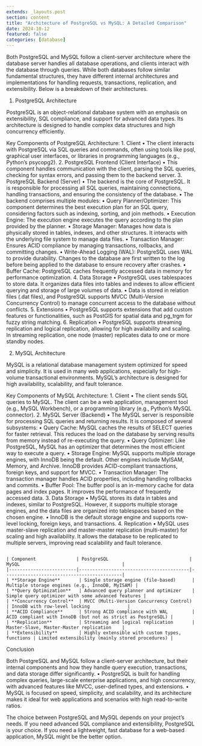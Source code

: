 ```yaml
---
extends: _layouts.post
section: content
title: "Architecture of PostgreSQL vs MySQL: A Detailed Comparison"
date: 2024-10-12
featured: false
categories: [database]
---
```


Both PostgreSQL and MySQL follow a client-server architecture where the database server handles all database operations, and clients interact with the database through queries. While both databases follow similar fundamental structures, they have different internal architectures and implementations for handling requests, transactions, replication, and extensibility. Below is a breakdown of their architectures.


1. PostgreSQL Architecture

PostgreSQL is an object-relational database system with an emphasis on extensibility, SQL compliance, and support for advanced data types. Its architecture is designed to handle complex data structures and high concurrency efficiently.

Key Components of PostgreSQL Architecture:
	1.	Client
	•	The client interacts with PostgreSQL via SQL queries and commands, often using tools like psql, graphical user interfaces, or libraries in programming languages (e.g., Python’s psycopg2).
	2.	PostgreSQL Frontend (Client Interface)
	•	This component handles communication with the client, parsing the SQL queries, checking for syntax errors, and passing them to the backend server.
	3.	PostgreSQL Backend (Server)
	•	The backend is the core of PostgreSQL. It is responsible for processing all SQL queries, maintaining connections, handling transactions, and ensuring the consistency of the database.
	•	The backend comprises multiple modules:
	•	Query Planner/Optimizer: This component determines the best execution plan for an SQL query, considering factors such as indexing, sorting, and join methods.
	•	Execution Engine: The execution engine executes the query according to the plan provided by the planner.
	•	Storage Manager: Manages how data is physically stored in tables, indexes, and other structures. It interacts with the underlying file system to manage data files.
	•	Transaction Manager: Ensures ACID compliance by managing transactions, rollbacks, and committing changes.
	•	Write-Ahead Logging (WAL): PostgreSQL uses WAL to provide durability. Changes to the database are first written to the log before being applied to the database to ensure recovery after crashes.
	•	Buffer Cache: PostgreSQL caches frequently accessed data in memory for performance optimization.
	4.	Data Storage
	•	PostgreSQL uses tablespaces to store data. It organizes data files into tables and indexes to allow efficient querying and storage of large volumes of data.
	•	Data is stored in relation files (.dat files), and PostgreSQL supports MVCC (Multi-Version Concurrency Control) to manage concurrent access to the database without conflicts.
	5.	Extensions
	•	PostgreSQL supports extensions that add custom features or functionalities, such as PostGIS for spatial data and pg_trgm for fuzzy string matching.
	6.	Replication
	•	PostgreSQL supports streaming replication and logical replication, allowing for high availability and scaling. In streaming replication, one node (master) replicates data to one or more standby nodes.
	
	
	
	
2. MySQL Architecture

MySQL is a relational database management system optimized for speed and simplicity. It is used in many web applications, especially for high-volume transactional environments. MySQL’s architecture is designed for high availability, scalability, and fault tolerance.

Key Components of MySQL Architecture:
	1.	Client
	•	The client sends SQL queries to MySQL. The client can be a web application, management tool (e.g., MySQL Workbench), or a programming library (e.g., Python’s MySQL connector).
	2.	MySQL Server (Backend)
	•	The MySQL server is responsible for processing SQL queries and returning results. It is composed of several subsystems:
	•	Query Cache: MySQL caches the results of SELECT queries for faster retrieval. This reduces the load on the database by serving results from memory instead of re-executing the query.
	•	Query Optimizer: Like PostgreSQL, MySQL has an optimizer that determines the most efficient way to execute a query.
	•	Storage Engine: MySQL supports multiple storage engines, with InnoDB being the default. Other engines include MyISAM, Memory, and Archive. InnoDB provides ACID-compliant transactions, foreign keys, and support for MVCC.
	•	Transaction Manager: The transaction manager handles ACID properties, including handling rollbacks and commits.
	•	Buffer Pool: The buffer pool is an in-memory cache for data pages and index pages. It improves the performance of frequently accessed data.
	3.	Data Storage
	•	MySQL stores its data in tables and indexes, similar to PostgreSQL. However, it supports multiple storage engines, and the data files are organized into tablespaces based on the chosen engine.
	•	InnoDB is the default storage engine and supports row-level locking, foreign keys, and transactions.
	4.	Replication
	•	MySQL uses master-slave replication and master-master replication (multi-master) for scaling and high availability. It allows the database to be replicated to multiple servers, improving read scalability and fault tolerance.
	
	
	
```

| Component               | PostgreSQL                              | MySQL                                      |
|-------------------------|-----------------------------------------|--------------------------------------------|
| **Storage Engine**       | Single storage engine (file-based)      | Multiple storage engines (e.g., InnoDB, MyISAM) |
| **Query Optimization**   | Advanced query planner and optimizer    | Simple query optimizer with some advanced features |
| **Concurrency Control**  | MVCC (Multi-Version Concurrency Control) | InnoDB with row-level locking              |
| **ACID Compliance**      | Strong ACID compliance with WAL         | ACID compliant with InnoDB (but not as strict as PostgreSQL) |
| **Replication**          | Streaming and logical replication       | Master-Slave, Master-Master replication    |
| **Extensibility**        | Highly extensible with custom types, functions | Limited extensibility (mainly stored procedures) |

```

	
Conclusion

Both PostgreSQL and MySQL follow a client-server architecture, but their internal components and how they handle query execution, transactions, and data storage differ significantly.
	•	PostgreSQL is built for handling complex queries, large-scale enterprise applications, and high concurrency, with advanced features like MVCC, user-defined types, and extensions.
	•	MySQL is focused on speed, simplicity, and scalability, and its architecture makes it ideal for web applications and scenarios with high read-to-write ratios.

The choice between PostgreSQL and MySQL depends on your project’s needs. If you need advanced SQL compliance and extensibility, PostgreSQL is your choice. If you need a lightweight, fast database for a web-based application, MySQL might be the better option.

